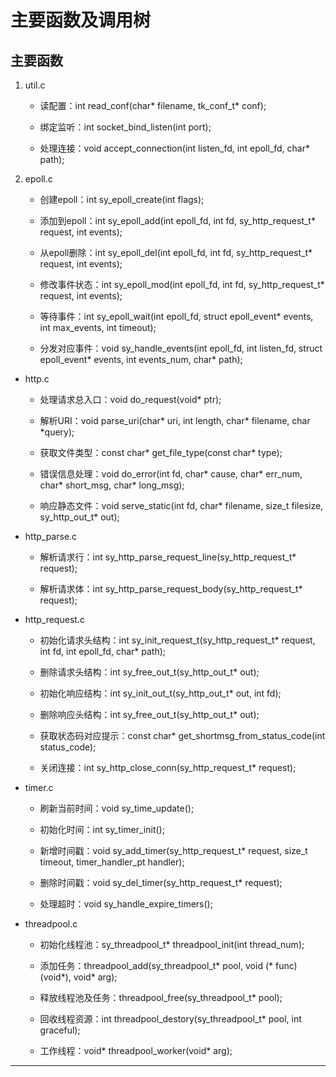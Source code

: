 # 主要函数及调用树

## 主要函数

1. util.c

    - 读配置：int read_conf(char* filename, tk_conf_t* conf);

    - 绑定监听：int socket_bind_listen(int port);

    - 处理连接：void accept_connection(int listen_fd, int epoll_fd, char* path);

2. epoll.c

    - 创建epoll：int sy_epoll_create(int flags);

    - 添加到epoll：int sy_epoll_add(int epoll_fd, int fd, sy_http_request_t* request, int events);

    - 从epoll删除：int sy_epoll_del(int epoll_fd, int fd, sy_http_request_t* request, int events);

    - 修改事件状态：int sy_epoll_mod(int epoll_fd, int fd, sy_http_request_t* request, int events);

    - 等待事件：int sy_epoll_wait(int epoll_fd, struct epoll_event* events, int max_events, int timeout);

    - 分发对应事件：void sy_handle_events(int epoll_fd, int listen_fd, struct epoll_event* events, int events_num, char* path);

- http.c

    - 处理请求总入口：void do_request(void* ptr);

    - 解析URI：void parse_uri(char* uri, int length, char* filename, char *query);

    - 获取文件类型：const char* get_file_type(const char* type);

    - 错误信息处理：void do_error(int fd, char* cause, char* err_num, char* short_msg, char* long_msg);

    - 响应静态文件：void serve_static(int fd, char* filename, size_t filesize, sy_http_out_t* out);

- http_parse.c

    - 解析请求行：int sy_http_parse_request_line(sy_http_request_t* request);

    - 解析请求体：int sy_http_parse_request_body(sy_http_request_t* request);

- http_request.c

    - 初始化请求头结构：int sy_init_request_t(sy_http_request_t* request, int fd, int epoll_fd, char* path);

    - 删除请求头结构：int sy_free_out_t(sy_http_out_t* out);

    - 初始化响应结构：int sy_init_out_t(sy_http_out_t* out, int fd);

    - 删除响应头结构：int sy_free_out_t(sy_http_out_t* out);

    - 获取状态码对应提示：const char* get_shortmsg_from_status_code(int status_code);

    - 关闭连接：int sy_http_close_conn(sy_http_request_t* request);

- timer.c

    - 刷新当前时间：void sy_time_update();
    
    - 初始化时间：int sy_timer_init();

    - 新增时间戳：void sy_add_timer(sy_http_request_t* request, size_t timeout, timer_handler_pt handler);

    - 删除时间戳：void sy_del_timer(sy_http_request_t* request);

    - 处理超时：void sy_handle_expire_timers();

- threadpool.c

    - 初始化线程池：sy_threadpool_t* threadpool_init(int thread_num);

    - 添加任务：threadpool_add(sy_threadpool_t* pool, void (* func)(void*), void* arg);

    - 释放线程池及任务：threadpool_free(sy_threadpool_t* pool);

    - 回收线程资源：int threadpool_destory(sy_threadpool_t* pool, int graceful);

    - 工作线程：void* threadpool_worker(void* arg);


---
